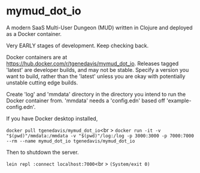 # mymud_dot_io
A modern SaaS Multi-User Dungeon (MUD) written in  Clojure and deployed as a Docker container.

Very EARLY stages of development. Keep checking back.

Docker containers are at https://hub.docker.com/r/tgenedavis/mymud_dot_io. Releases tagged 'latest' are developer builds, and may not be stable. Specify a version you want to build, rather than the 'latest' unless you are okay with potentially unstable cutting edge builds.

Create 'log' and 'mmdata' directory in the directory you intend to run the Docker container from. 'mmdata' needs a 'config.edn' based off 'example-config.edn'.

If you have Docker desktop installed, 

`docker pull tgenedavis/mymud_dot_io`<br \>
`docker run -it -v "$(pwd)"/mmdata:/mmdata -v "$(pwd)"/log:/log -p 3000:3000 -p 7000:7000 --rm --name mymud_dot_io tgenedavis/mymud_dot_io`

Then to shutdown the server.

`lein repl :connect localhost:7000`<br \>
`(System/exit 0)`
